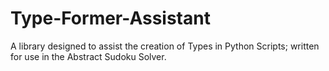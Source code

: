 # Type-Former-Assistant
A library designed to assist the creation of Types in Python Scripts; written for use in the Abstract Sudoku Solver.
